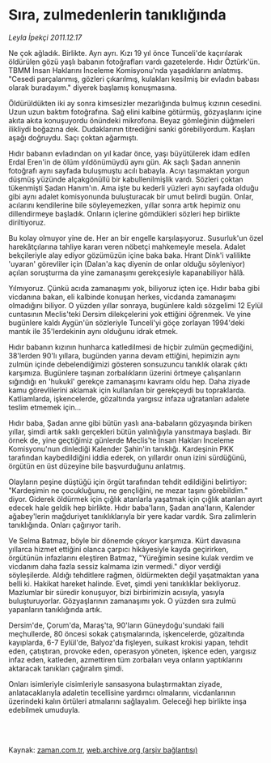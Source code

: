 # Sıra, zulmedenlerin tanıklığında

*Leyla İpekçi 2011.12.17*

<td class="columnist-detail">
<p>Ne çok ağladık. Birlikte. Ayrı ayrı. Kızı 19 yıl önce Tunceli'de kaçırılarak öldürülen gözü yaşlı babanın fotoğrafları vardı gazetelerde. Hıdır Öztürk'ün. TBMM İnsan Haklarını İnceleme Komisyonu'nda yaşadıklarını anlatmış. "Cesedi parçalanmış, gözleri çıkarılmış, kulakları kesilmiş bir evladın babası olarak buradayım." diyerek başlamış konuşmasına.</p>
<p>
<div id="haberMetinDiv">
<p>Öldürüldükten iki ay sonra kimsesizler mezarlığında bulmuş kızının cesedini. Uzun uzun baktım fotoğrafına. Sağ elini kalbine götürmüş, gözyaşlarını içine akıta akıta konuşuyordu önündeki mikrofona. Beyaz gömleğinin düğmeleri ilikliydi boğazına dek. Dudaklarının titrediğini sanki görebiliyordum. Kaşları aşağı doğruydu. Saçı çoktan ağarmıştı.
<p> Hıdır babanın evladından on yıl kadar önce, yaşı büyütülerek idam edilen Erdal Eren'in de ölüm yıldönümüydü aynı gün. Ak saçlı Şadan annenin fotoğrafı aynı sayfada buluşmuştu acılı babayla. Acıyı taşımaktan yorgun düşmüş yüzünde alçakgönüllü bir kabullenilmişlik vardı. Sözleri çoktan tükenmişti Şadan Hanım'ın. Ama işte bu kederli yüzleri aynı sayfada olduğu gibi aynı adalet komisyonunda buluşturacak bir umut belirdi bugün. Onlar, acılarını kendilerine bile söyleyemezken, yıllar sonra artık hepimiz onu dillendirmeye başladık. Onların içlerine gömdükleri sözleri hep birlikte diriltiyoruz.
<p> Bu kolay olmuyor yine de. Her an bir engelle karşılaşıyoruz. Susurluk'un özel harekâtçılarına tahliye kararı veren nöbetçi mahkemeyle mesela. Adalet bekçileriyle alay ediyor gözümüzün içine baka baka. Hrant Dink'i valilikte 'uyaran' görevliler için (Dalan'a kaç diyenin de onlar olduğu söyleniyor) açılan soruşturma da yine zamanaşımı gerekçesiyle kapanabiliyor hâlâ.
<p> Yılmıyoruz. Çünkü acıda zamanaşımı yok, biliyoruz içten içe. Hıdır baba gibi vicdanına bakan, eli kalbinde konuşan herkes, vicdanda zamanaşımı olmadığını biliyor. O yüzden yıllar sonraya, bugünlere kaldı sözgelimi 12 Eylül cuntasının Meclis'teki Dersim dilekçelerini yok ettiğini öğrenmek. Ve yine bugünlere kaldı Aygün'ün sözleriyle Tunceli'yi göçe zorlayan 1994'deki mantık ile 35'lerdekinin aynı olduğunu idrak etmek.
<p> Hıdır babanın kızının hunharca katledilmesi de hiçbir zulmün geçmediğini, 38'lerden 90'lı yıllara, bugünden yarına devam ettiğini, hepimizin aynı zulmün içinde debelendiğimizi gösteren sonsuzuncu tanıklık olarak çıktı karşımıza. Bugünlere taşınan zorbalıkların üzerini örtmeye çalışanların sığındığı en 'hukukî' gerekçe zamanaşımı kavramı oldu hep. Daha ziyade kamu görevlilerini aklamak için kullanılan bir gerekçeydi bu topraklarda. Katliamlarda, işkencelerde, gözaltında yargısız infaza uğratanları adalete teslim etmemek için...
<p> Hıdır baba, Şadan anne gibi bütün yaslı ana-babaların gözyaşında biriken yıllar, şimdi artık saklı gerçekleri bütün yalınlığıyla yansıtmaya başladı. Bir örnek de, yine geçtiğimiz günlerde Meclis'te İnsan Hakları İnceleme Komisyonu'nun dinlediği Kalender Şahin'in tanıklığı. Kardeşinin PKK tarafından kaybedildiğini iddia ederek, on yıllardır onun izini sürdüğünü, örgütün en üst düzeyine bile başvurduğunu anlatmış.
<p> Olayların peşine düştüğü için örgüt tarafından tehdit edildiğini belirtiyor: "Kardeşimin ne çocukluğunu, ne gençliğini, ne mezar taşını görebildim." diyor. Giderek öldürmek için çığlık atanlarla yaşatmak için çığlık atanları ayırt edecek hale geldik hep birlikte. Hıdır baba'ların, Şadan ana'ların, Kalender ağabey'lerin mağduriyet tanıklıklarıyla bir yere kadar vardık. Sıra zalimlerin tanıklığında. Onları çağırıyor tarih.
<p> Ve Selma Batmaz, böyle bir dönemde çıkıyor karşımıza. Kürt davasına yıllarca hizmet ettiğini olanca çarpıcı hikâyesiyle kayda geçirirken, örgütünün infazlarını eleştiren Batmaz, "Yüreğimin sesine kulak verdim ve vicdanım daha fazla sessiz kalmama izin vermedi." diyor verdiği söyleşilerde. Aldığı tehditlere rağmen, öldürmekten değil yaşatmaktan yana belli ki. Hakikat hareket halinde. Evet, şimdi yeni tanıklıklar bekliyoruz. Mazlumlar bir süredir konuşuyor, bizi birbirimizin acısıyla, yasıyla buluşturuyorlar. Gözyaşlarının zamanaşımı yok. O yüzden sıra zulmü yapanların tanıklığında artık.
<p> Dersim'de, Çorum'da, Maraş'ta, 90'ların Güneydoğu'sundaki faili meçhullerde, 80 öncesi sokak çatışmalarında, işkencelerde, gözaltında kayıplarda, 6-7 Eylül'de, Balyoz'da fişleyen, suikast krokisi yapan, tehdit eden, çatıştıran, provoke eden, operasyon yöneten, işkence eden, yargısız infaz eden, katleden, azmettiren tüm zorbaları veya onların yaptıklarını aktaracak tanıkları çağıralım şimdi.
<p> Onları isimleriyle cisimleriyle sansasyona bulaştırmaktan ziyade, anlatacaklarıyla adaletin tecellisine yardımcı olmalarını, vicdanlarının üzerindeki kalın örtüleri atmalarını sağlayalım. Geleceği hep birlikte inşa edebilmek umuduyla. </p></p></p></p></p></p></p></p></p></p></div>
</p>


<p><br>
		 </br></p></td>

Kaynak: [zaman.com.tr](http://zaman.com.tr/yazar.do?yazino=1216061), [web.archive.org (arşiv bağlantısı)](http://web.archive.org/web/20120122085154/http://www.zaman.com.tr:80/yazar.do?yazino=1216061)
